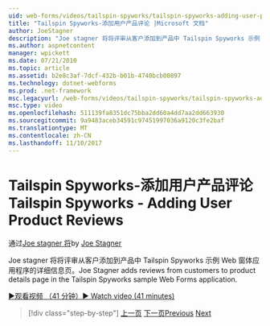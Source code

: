 ```yaml
---
uid: web-forms/videos/tailspin-spyworks/tailspin-spyworks-adding-user-product-reviews
title: "Tailspin Spyworks-添加用户产品评论 |Microsoft 文档"
author: JoeStagner
description: "Joe stagner 将将评审从客户添加到产品中 Tailspin Spyworks 示例 Web 窗体应用程序的详细信息页。"
ms.author: aspnetcontent
manager: wpickett
ms.date: 07/21/2010
ms.topic: article
ms.assetid: b2e8c3af-7dcf-432b-b01b-4740bcb00897
ms.technology: dotnet-webforms
ms.prod: .net-framework
msc.legacyurl: /web-forms/videos/tailspin-spyworks/tailspin-spyworks-adding-user-product-reviews
msc.type: video
ms.openlocfilehash: 511139fa8351dc75bba2dd60a4dd7aa2dd663930
ms.sourcegitcommit: 9a9483aceb34591c97451997036a9120c3fe2baf
ms.translationtype: MT
ms.contentlocale: zh-CN
ms.lasthandoff: 11/10/2017
---
```

<a name="tailspin-spyworks---adding-user-product-reviews"></a><span data-ttu-id="d6b43-103">Tailspin Spyworks-添加用户产品评论</span><span class="sxs-lookup"><span data-stu-id="d6b43-103">Tailspin Spyworks - Adding User Product Reviews</span></span>
====================
<span data-ttu-id="d6b43-104">通过[Joe stagner 将](https://github.com/JoeStagner)</span><span class="sxs-lookup"><span data-stu-id="d6b43-104">by [Joe Stagner](https://github.com/JoeStagner)</span></span>

<span data-ttu-id="d6b43-105">Joe stagner 将将评审从客户添加到产品中 Tailspin Spyworks 示例 Web 窗体应用程序的详细信息页。</span><span class="sxs-lookup"><span data-stu-id="d6b43-105">Joe Stagner adds reviews from customers to product details page in the Tailspin Spyworks sample Web Forms application.</span></span>

[<span data-ttu-id="d6b43-106">&#9654;观看视频 （41 分钟）</span><span class="sxs-lookup"><span data-stu-id="d6b43-106">&#9654; Watch video (41 minutes)</span></span>](https://channel9.msdn.com/Blogs/ASP-NET-Site-Videos/tailspin-spyworks-adding-user-product-reviews)

>[!div class="step-by-step"]
<span data-ttu-id="d6b43-107">[上一页](tailspin-spyworks-final-check-out.md)
[下一页](tailspin-spyworks-displaying-user-reviews.md)</span><span class="sxs-lookup"><span data-stu-id="d6b43-107">[Previous](tailspin-spyworks-final-check-out.md)
[Next](tailspin-spyworks-displaying-user-reviews.md)</span></span>
